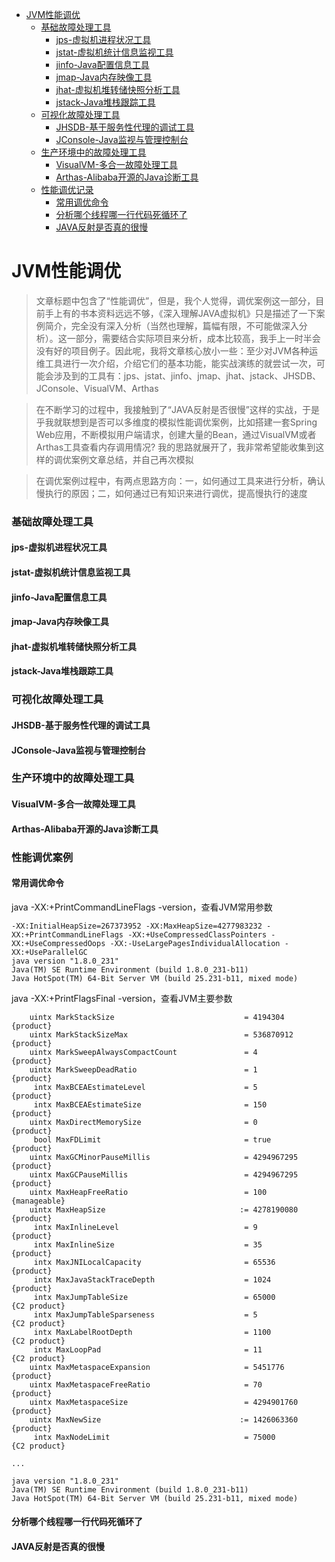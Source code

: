 - [JVM性能调优](#JVM性能调优)
  - [基础故障处理工具](#基础故障处理工具)
    - [jps-虚拟机进程状况工具](#jps-虚拟机进程状况工具)
    - [jstat-虚拟机统计信息监视工具](#jstat-虚拟机统计信息监视工具)
    - [jinfo-Java配置信息工具](#jinfo-Java配置信息工具)
    - [jmap-Java内存映像工具](#jmap-Java内存映像工具)
    - [jhat-虚拟机堆转储快照分析工具](#jhat-虚拟机堆转储快照分析工具)
    - [jstack-Java堆栈跟踪工具](#jstack-Java堆栈跟踪工具)
  - [可视化故障处理工具](#可视化故障处理工具)
    - [JHSDB-基于服务性代理的调试工具](#JHSDB-基于服务性代理的调试工具)
    - [JConsole-Java监视与管理控制台](#JConsole-Java监视与管理控制台)
  - [生产环境中的故障处理工具](#生产环境中的故障处理工具)
    - [VisualVM-多合一故障处理工具](#VisualVM-多合一故障处理工具)
    - [Arthas-Alibaba开源的Java诊断工具](#Arthas-Alibaba开源的Java诊断工具)
  - [性能调优记录](#性能调优记录)
    - [常用调优命令](#常用调优命令)
    - [分析哪个线程哪一行代码死循环了](#分析哪个线程哪一行代码死循环了)
    - [JAVA反射是否真的很慢](#JAVA反射是否真的很慢)

# JVM性能调优

> 文章标题中包含了“性能调优”，但是，我个人觉得，调优案例这一部分，目前手上有的书本资料远远不够，《深入理解JAVA虚拟机》只是描述了一下案例简介，完全没有深入分析（当然也理解，篇幅有限，不可能做深入分析）。这一部分，需要结合实际项目来分析，成本比较高，我手上一时半会没有好的项目例子。因此呢，我将文章核心放小一些：至少对JVM各种运维工具进行一次介绍，介绍它们的基本功能，能实战演练的就尝试一次，可能会涉及到的工具有：jps、jstat、jinfo、jmap、jhat、jstack、JHSDB、JConsole、VisualVM、Arthas

> 在不断学习的过程中，我接触到了“JAVA反射是否很慢”这样的实战，于是乎我就联想到是否可以多维度的模拟性能调优案例，比如搭建一套Spring Web应用，不断模拟用户端请求，创建大量的Bean，通过VisualVM或者Arthas工具查看内存调用情况? 我的思路就展开了，我非常希望能收集到这样的调优案例文章总结，并自己再次模拟

> 在调优案例过程中，有两点思路方向：一，如何通过工具来进行分析，确认慢执行的原因；二，如何通过已有知识来进行调优，提高慢执行的速度

### 基础故障处理工具

#### jps-虚拟机进程状况工具

#### jstat-虚拟机统计信息监视工具

#### jinfo-Java配置信息工具

#### jmap-Java内存映像工具

#### jhat-虚拟机堆转储快照分析工具

#### jstack-Java堆栈跟踪工具

### 可视化故障处理工具

#### JHSDB-基于服务性代理的调试工具

#### JConsole-Java监视与管理控制台

### 生产环境中的故障处理工具

#### VisualVM-多合一故障处理工具

#### Arthas-Alibaba开源的Java诊断工具

### 性能调优案例

#### 常用调优命令

java -XX:+PrintCommandLineFlags -version，查看JVM常用参数

```
-XX:InitialHeapSize=267373952 -XX:MaxHeapSize=4277983232 -XX:+PrintCommandLineFlags -XX:+UseCompressedClassPointers -XX:+UseCompressedOops -XX:-UseLargePagesIndividualAllocation -XX:+UseParallelGC
java version "1.8.0_231"
Java(TM) SE Runtime Environment (build 1.8.0_231-b11)
Java HotSpot(TM) 64-Bit Server VM (build 25.231-b11, mixed mode)
```

java -XX:+PrintFlagsFinal -version，查看JVM主要参数

```
    uintx MarkStackSize                             = 4194304                             {product}
    uintx MarkStackSizeMax                          = 536870912                           {product}
    uintx MarkSweepAlwaysCompactCount               = 4                                   {product}
    uintx MarkSweepDeadRatio                        = 1                                   {product}
     intx MaxBCEAEstimateLevel                      = 5                                   {product}
     intx MaxBCEAEstimateSize                       = 150                                 {product}
    uintx MaxDirectMemorySize                       = 0                                   {product}
     bool MaxFDLimit                                = true                                {product}
    uintx MaxGCMinorPauseMillis                     = 4294967295                          {product}
    uintx MaxGCPauseMillis                          = 4294967295                          {product}
    uintx MaxHeapFreeRatio                          = 100                                 {manageable}
    uintx MaxHeapSize                              := 4278190080                          {product}
     intx MaxInlineLevel                            = 9                                   {product}
     intx MaxInlineSize                             = 35                                  {product}
     intx MaxJNILocalCapacity                       = 65536                               {product}
     intx MaxJavaStackTraceDepth                    = 1024                                {product}
     intx MaxJumpTableSize                          = 65000                               {C2 product}
     intx MaxJumpTableSparseness                    = 5                                   {C2 product}
     intx MaxLabelRootDepth                         = 1100                                {C2 product}
     intx MaxLoopPad                                = 11                                  {C2 product}
    uintx MaxMetaspaceExpansion                     = 5451776                             {product}
    uintx MaxMetaspaceFreeRatio                     = 70                                  {product}
    uintx MaxMetaspaceSize                          = 4294901760                          {product}
    uintx MaxNewSize                               := 1426063360                          {product}
     intx MaxNodeLimit                              = 75000                               {C2 product}

...

java version "1.8.0_231"
Java(TM) SE Runtime Environment (build 1.8.0_231-b11)
Java HotSpot(TM) 64-Bit Server VM (build 25.231-b11, mixed mode)
```

#### 分析哪个线程哪一行代码死循环了

#### JAVA反射是否真的很慢

